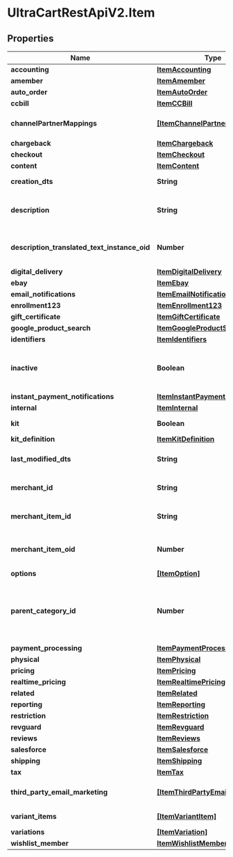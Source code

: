 # UltraCartRestApiV2.Item

## Properties
Name | Type | Description | Notes
------------ | ------------- | ------------- | -------------
**accounting** | [**ItemAccounting**](ItemAccounting.md) |  | [optional] 
**amember** | [**ItemAmember**](ItemAmember.md) |  | [optional] 
**auto_order** | [**ItemAutoOrder**](ItemAutoOrder.md) |  | [optional] 
**ccbill** | [**ItemCCBill**](ItemCCBill.md) |  | [optional] 
**channelPartnerMappings** | [**[ItemChannelPartnerMapping]**](ItemChannelPartnerMapping.md) | Channel Partner Item Mapping | [optional] 
**chargeback** | [**ItemChargeback**](ItemChargeback.md) |  | [optional] 
**checkout** | [**ItemCheckout**](ItemCheckout.md) |  | [optional] 
**content** | [**ItemContent**](ItemContent.md) |  | [optional] 
**creation_dts** | **String** | Date/time of creation | [optional] 
**description** | **String** | Description of the item up to 500 characters. | [optional] 
**description_translated_text_instance_oid** | **Number** | Description translated text instance id | [optional] 
**digital_delivery** | [**ItemDigitalDelivery**](ItemDigitalDelivery.md) |  | [optional] 
**ebay** | [**ItemEbay**](ItemEbay.md) |  | [optional] 
**email_notifications** | [**ItemEmailNotifications**](ItemEmailNotifications.md) |  | [optional] 
**enrollment123** | [**ItemEnrollment123**](ItemEnrollment123.md) |  | [optional] 
**gift_certificate** | [**ItemGiftCertificate**](ItemGiftCertificate.md) |  | [optional] 
**google_product_search** | [**ItemGoogleProductSearch**](ItemGoogleProductSearch.md) |  | [optional] 
**identifiers** | [**ItemIdentifiers**](ItemIdentifiers.md) |  | [optional] 
**inactive** | **Boolean** | True if this item is inactive and can not be purchased | [optional] 
**instant_payment_notifications** | [**ItemInstantPaymentNotifications**](ItemInstantPaymentNotifications.md) |  | [optional] 
**internal** | [**ItemInternal**](ItemInternal.md) |  | [optional] 
**kit** | **Boolean** | True if this item is a kit | [optional] 
**kit_definition** | [**ItemKitDefinition**](ItemKitDefinition.md) |  | [optional] 
**last_modified_dts** | **String** | Date/time of last modification | [optional] 
**merchant_id** | **String** | UltraCart merchant ID owning item | [optional] 
**merchant_item_id** | **String** | Unique item id assigned to this item | [optional] 
**merchant_item_oid** | **Number** | Unique object identifier for this item | [optional] 
**options** | [**[ItemOption]**](ItemOption.md) | Options | [optional] 
**parent_category_id** | **Number** | Parent category of the item.  Zero indicates the root folder. | [optional] 
**payment_processing** | [**ItemPaymentProcessing**](ItemPaymentProcessing.md) |  | [optional] 
**physical** | [**ItemPhysical**](ItemPhysical.md) |  | [optional] 
**pricing** | [**ItemPricing**](ItemPricing.md) |  | [optional] 
**realtime_pricing** | [**ItemRealtimePricing**](ItemRealtimePricing.md) |  | [optional] 
**related** | [**ItemRelated**](ItemRelated.md) |  | [optional] 
**reporting** | [**ItemReporting**](ItemReporting.md) |  | [optional] 
**restriction** | [**ItemRestriction**](ItemRestriction.md) |  | [optional] 
**revguard** | [**ItemRevguard**](ItemRevguard.md) |  | [optional] 
**reviews** | [**ItemReviews**](ItemReviews.md) |  | [optional] 
**salesforce** | [**ItemSalesforce**](ItemSalesforce.md) |  | [optional] 
**shipping** | [**ItemShipping**](ItemShipping.md) |  | [optional] 
**tax** | [**ItemTax**](ItemTax.md) |  | [optional] 
**third_party_email_marketing** | [**[ItemThirdPartyEmailMarketing]**](ItemThirdPartyEmailMarketing.md) | 3rd Party Email Marketing | [optional] 
**variant_items** | [**[ItemVariantItem]**](ItemVariantItem.md) | Variant Items | [optional] 
**variations** | [**[ItemVariation]**](ItemVariation.md) | Variations | [optional] 
**wishlist_member** | [**ItemWishlistMember**](ItemWishlistMember.md) |  | [optional] 


